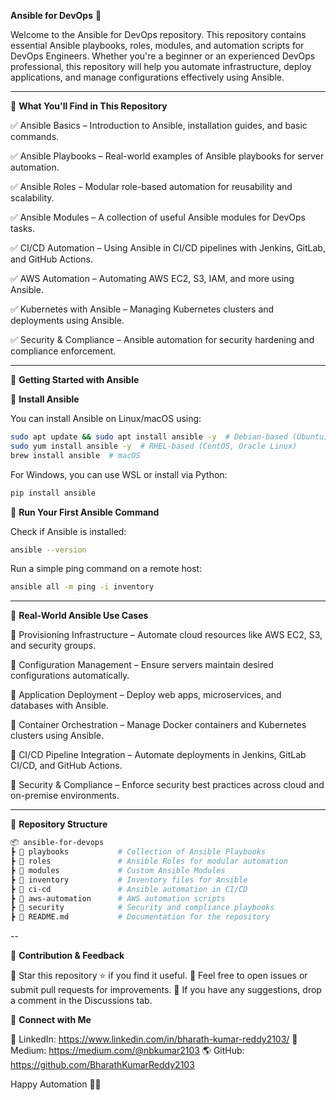 **Ansible for DevOps** 🚀

Welcome to the Ansible for DevOps repository. This repository contains essential Ansible playbooks, roles, modules, and automation scripts for DevOps Engineers. Whether you're a beginner or an experienced DevOps professional, this repository will help you automate infrastructure, deploy applications, and manage configurations effectively using Ansible.

---

📌 **What You'll Find in This Repository**

✅ Ansible Basics – Introduction to Ansible, installation guides, and basic commands.

✅ Ansible Playbooks – Real-world examples of Ansible playbooks for server automation.

✅ Ansible Roles – Modular role-based automation for reusability and scalability.

✅ Ansible Modules – A collection of useful Ansible modules for DevOps tasks.

✅ CI/CD Automation – Using Ansible in CI/CD pipelines with Jenkins, GitLab, and GitHub Actions.

✅ AWS Automation – Automating AWS EC2, S3, IAM, and more using Ansible.

✅ Kubernetes with Ansible – Managing Kubernetes clusters and deployments using Ansible.

✅ Security & Compliance – Ansible automation for security hardening and compliance enforcement.

---

📖 **Getting Started with Ansible**

🔹 **Install Ansible**

You can install Ansible on Linux/macOS using:

 ```bash
sudo apt update && sudo apt install ansible -y  # Debian-based (Ubuntu)
sudo yum install ansible -y  # RHEL-based (CentOS, Oracle Linux)
brew install ansible  # macOS
 ```

For Windows, you can use WSL or install via Python:

 ```bash
pip install ansible
 ```

🔹 **Run Your First Ansible Command**

Check if Ansible is installed:

 ```bash
ansible --version
 ```

Run a simple ping command on a remote host:

 ```bash
ansible all -m ping -i inventory
 ```

---

🚀 **Real-World Ansible Use Cases**

📌 Provisioning Infrastructure – Automate cloud resources like AWS EC2, S3, and security groups.

📌 Configuration Management – Ensure servers maintain desired configurations automatically.

📌 Application Deployment – Deploy web apps, microservices, and databases with Ansible.

📌 Container Orchestration – Manage Docker containers and Kubernetes clusters using Ansible.

📌 CI/CD Pipeline Integration – Automate deployments in Jenkins, GitLab CI/CD, and GitHub Actions.

📌 Security & Compliance – Enforce security best practices across cloud and on-premise environments.

---

📂 **Repository Structure**

 ```bash
📦 ansible-for-devops
 ┣ 📂 playbooks           # Collection of Ansible Playbooks
 ┣ 📂 roles               # Ansible Roles for modular automation
 ┣ 📂 modules             # Custom Ansible Modules
 ┣ 📂 inventory           # Inventory files for Ansible
 ┣ 📂 ci-cd               # Ansible automation in CI/CD
 ┣ 📂 aws-automation      # AWS automation scripts
 ┣ 📂 security            # Security and compliance playbooks
 ┣ 📜 README.md           # Documentation for the repository
 ```
--

🎯 **Contribution & Feedback**

🔹 Star this repository ⭐ if you find it useful.
🔹 Feel free to open issues or submit pull requests for improvements.
🔹 If you have any suggestions, drop a comment in the Discussions tab.

📢 **Connect with Me**

💼 LinkedIn: https://www.linkedin.com/in/bharath-kumar-reddy2103/
📄 Medium: https://medium.com/@nbkumar2103
🌎 GitHub: https://github.com/BharathKumarReddy2103

Happy Automation 🚀🔥
